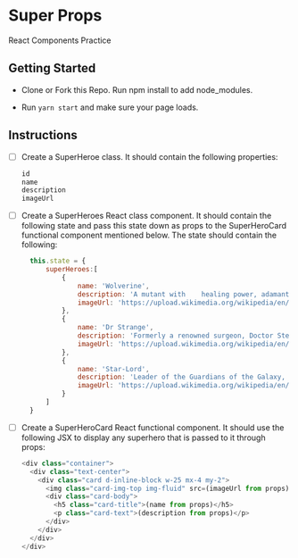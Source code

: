 # Super Props

React Components Practice

## Getting Started

- Clone or Fork this Repo.  Run npm install to add node_modules.

- Run `yarn start` and make sure your page loads.

## Instructions

- [ ] Create a SuperHeroe class. It should contain the following properties: 
  ```js
  id
  name
  description
  imageUrl
  ```

- [ ] Create a SuperHeroes React class component. It should contain the following state and pass this state down as props to the SuperHeroCard functional component mentioned below.  The state should contain the following: 
  ```js
    this.state = { 
        superHeroes:[
            { 
                name: 'Wolverine', 
                description: 'A mutant with    healing power, adamantium metal claws and no-nonsense attitude makes the man called Logan, one of the most ferocious heroes in the universe. (Marvel.com)', 
                imageUrl: 'https://upload.wikimedia.org/wikipedia/en/c/c8/Marvelwolverine.jpg' 
            },
            { 
                name: 'Dr Strange', 
                description: 'Formerly a renowned surgeon, Doctor Stephen Strange now serves as the Sorcerer Supreme—Earth\'s foremost protector against magical and mystical threats. (Marvel.com)', 
                imageUrl: 'https://upload.wikimedia.org/wikipedia/en/4/4f/Doctor_Strange_Vol_4_2_Ross_Variant_Textless.jpg' 
            },
            { 
                name: 'Star-Lord', 
                description: 'Leader of the Guardians of the Galaxy, Peter Quill, known as Star-Lord, brings a sassy sense of humor while protecting the universe from any and all threats. (Marvel.com)', 
                imageUrl: 'https://upload.wikimedia.org/wikipedia/en/1/15/ST1.PNG' 
            }
        ]
    }
  ```

- [ ] Create a SuperHeroCard React functional component. It should use the following JSX to display any superhero that is passed to it through props:
  ```js
  <div class="container">
    <div class="text-center">
      <div class="card d-inline-block w-25 mx-4 my-2">
        <img class="card-img-top img-fluid" src=(imageUrl from props)/>
        <div class="card-body">
          <h5 class="card-title">(name from props)</h5>
          <p class="card-text">(description from props)</p>
        </div>     
      </div>
    </div>
  </div>
  ```



